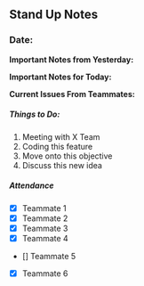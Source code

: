 ## Stand Up Notes

### Date: 

**Important Notes from Yesterday:**

**Important Notes for Today:**

**Current Issues From Teammates:**

##### Things to Do:
1. Meeting with X Team
2. Coding this feature
3. Move onto this objective
4. Discuss this new idea

##### Attendance
- [X] Teammate 1
- [X] Teammate 2
- [X] Teammate 3
- [X] Teammate 4
- [] Teammate 5
- [X] Teammate 6